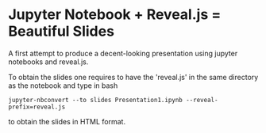 # Jupyter Notebook + Reveal.js = Beautiful Slides

A first attempt to produce a decent-looking presentation
using jupyter notebooks and reveal.js.

To obtain the slides one requires to have the 'reveal.js'
in the same directory as the notebook and type in bash
```
jupyter-nbconvert --to slides Presentation1.ipynb --reveal-prefix=reveal.js
```
to obtain the slides in HTML format.
